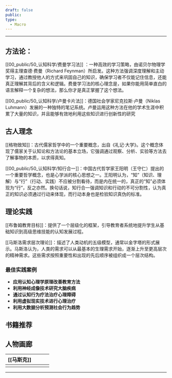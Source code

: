 ```yaml
---
draft: false
public: 
type:
  - Macro
---
```

---
## 方法论：
[[00_public/50_认知科学/费曼学习法]] ：一种高效的学习策略，由诺贝尔物理学奖得主理查德·费曼（Richard Feynman）所启发。这种方法强调深度理解和主动学习，通过教授他人的方式来巩固自己的知识，确保学习者不仅能记住信息，还能真正理解其背后的含义和逻辑。费曼学习法的核心理念是，如果你能用简单直白的语言解释一个复杂的想法，那么你才是真正掌握了这个想法。

[[00_public/50_认知科学/卢曼卡片法]]：德国社会学家尼克拉斯·卢曼（Niklas Luhmann）发展的一种独特的笔记系统。卢曼运用这种方法在他的学术生涯中积累了大量的知识，并且能够有效地利用这些知识进行创新性的研究

## 古人理念

[[格物致知]]：古代儒家哲学中的一个重要概念，出自《礼记·大学》。这个概念体现了儒家关于认知论和方法论的基本立场，它强调通过观察、分析、实验等方法去了解事物的本质，以求得真知。

[[00_public/50_认知科学/知行合一]]：中国古代哲学家王阳明（王守仁）提出的一个重要哲学概念，也是心学派的核心思想之一。王阳明认为，“知”（知识、理解）与“行”（行动、实践）不应被分割看待，而是内在统一的，真正的“知”必须体现为“行”，反之亦然。换句话说，知行合一强调知识和行动的不可分割性，认为真正的知识必须通过行动来体现，而行动本身也是检验知识真伪的标准。

## 理论实践

[[布鲁姆教育目标]]：提供了一个层级化的框架，引导教育者系统地提升学生从基础知识到高级思维技能的认知发展过程。

[[马斯洛需求层次理论]]：描述了人类动机的五级模型，通常以金字塔的形式展示。马斯洛认为，人类的需求可以从最基本的生理需求开始，逐渐上升至更高层次的精神需求。这些需求按照重要性和出现的先后顺序被组织成一个层次结构。


### 最佳实践案例

- **应用认知心理学原理改善教育方法**
- **利用神经成像技术研究大脑疾病**
- **通过认知行为疗法治疗心理障碍**
- **利用虚拟现实技术进行心理治疗**
- **利用大数据分析预测社会行为趋势**

## 书籍推荐



## 人物画廊

| [[马斯克]] |     |     |     |
| ------- | --- | --- | --- |
|         |     |     |     |


---
